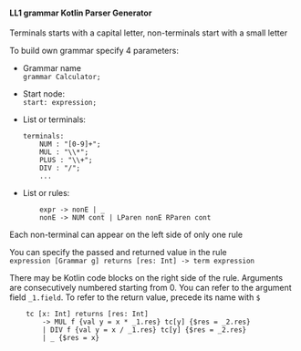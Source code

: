 #### LL1 grammar Kotlin Parser Generator

Terminals starts with a capital letter, non-terminals start with a small letter

To build own grammar specify 4 parameters:

- Grammar name\
```grammar Calculator;```


- Start node:\
```start: expression;```


- List or terminals:
    ```
    terminals:
        NUM : "[0-9]+";
        MUL : "\\*";
        PLUS : "\\+";
        DIV : "/";
        ...
    ```

- List or rules:
    ```
        expr -> nonE | _
        nonE -> NUM cont | LParen nonE RParen cont
    ```
  
Each non-terminal can appear on the left side of only one rule

You can specify the passed and returned value in the rule\
`expression [Grammar g] returns [res: Int] -> term expression`

There may be Kotlin code blocks on the right side of the rule. Arguments are consecutively numbered starting from 0. You can refer to the argument field `_1.field`. To refer to the return value, precede its name with `$`
```
    tc [x: Int] returns [res: Int]
        -> MUL f {val y = x * _1.res} tc[y] {$res = _2.res}
        | DIV f {val y = x / _1.res} tc[y] {$res = _2.res}
        | _ {$res = x}
```